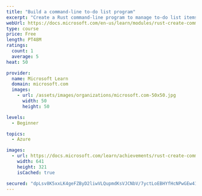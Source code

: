 ```yaml
---
title: "Build a command-line to-do list program"
excerpt: "Create a Rust command-line program to manage to-do list items."
webUrl: https://docs.microsoft.com/en-us/learn/modules/rust-create-command-line-program/
type: course
price: Free
length: PT48M
ratings:
  count: 1
  average: 5
heat: 50

provider:
  name: Microsoft Learn
  domain: microsoft.com
  images:
    - url: /assets/images/organizations/microsoft.com-50x50.jpg
      width: 50
      height: 50

levels:
  - Beginner

topics:
  - Azure

images:
  - url: https://docs.microsoft.com/learn/achievements/rust-create-command-line-program-social.png
    width: 641
    height: 321
    isCached: true

secured: "dpLsv8K5xxLK4geFZByD2liwVLQupmdKsVJCNbV/7yctLoEBHYfHcNPwGEw41eruOX9qhjihfw+rJrAbv9VBHQejV+6fHQvXG9/PP8hKxczrBaksSrRJ+BJHnq0T38Tu2u6WlX2fwVA7SH848FL9303qpOz2C73xuFKAsnBEJjVIbFho7bGbQHctmnR2znsGy6jMJxUoqu+LSGLFpCv+WZlFINOUeXsC1wAoBnxkUS1xyXDrbftgIAyGb9Mdi1l67DO0NRgIBOaA03w5dP0WrQGp4xw6nWYRC5k2ZsayN9+juA0TQ72+KPwPrzMRQ3n2ahSumRgcmH0/nW+HeY000jWOa93Uslszf9E31cSC6BKMlM176F7+DOTC3sQXCGzbIRpcsIOpPWudl41eFv8HH1Fk6A4OBzm6LYy74b0IJR4=;ROChxXmEE0XcxKAmmLKJ7w=="
---
```


